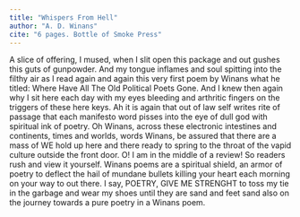 ```yaml
---
title: "Whispers From Hell"
author: "A. D. Winans"
cite: "6 pages. Bottle of Smoke Press"
---
```


A slice of offering, I mused, when I slit open this package and out gushes this guts of gunpowder. And my tongue inflames and soul spitting into the filthy air as I read again and again this very first poem by Winans what he titled: Where Have All The Old Political Poets Gone. And I knew then again why I sit here each day with my eyes bleeding and arthritic fingers on the triggers of these here keys. Ah it is again that out of law self writes rite of passage that each manifesto word pisses into the eye of dull god with spiritual ink of poetry. Oh Winans, across these electronic intestines and continents, times and worlds, words Winans, be assured that there are a mass of WE hold up here and there ready to spring to the throat of the vapid culture outside the front door. O! I am in the middle of a review! So readers rush and view it yourself. Winans poems are a spiritual shield, an armor of poetry to deflect the hail of mundane bullets killing your heart each morning on your way to out there. I say, POETRY, GIVE ME STRENGHT to toss my tie in the garbage and wear my shoes until they are sand and feet sand also on the journey towards a pure poetry in a Winans poem.
